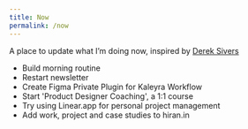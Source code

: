 ```yaml
---
title: Now
permalink: /now
---
```


A place to update what I’m doing now, inspired by [Derek Sivers](https://sive.rs/nowff)

- Build morning routine
- Restart newsletter
- Create Figma Private Plugin for Kaleyra Workflow
- Start 'Product Designer Coaching', a 1:1 course
- Try using Linear.app for personal project management
- Add work, project and case studies to hiran.in